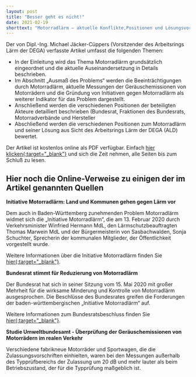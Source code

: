 ```yaml
---
layout: post
title: "Besser geht es nicht!"
date: 2021-02-19
shorttext: "Motorradlärm – aktuelle Konflikte,Positionen und Lösungsvorschläge - unter diesem Titel hat die Deutsche Gesellschaft für Akustik e.V. (DEGA) in ihrer aktuellen Ausgabe des Akustik Journals (Nr. 01/21 vom Februar 2021) die bisher beste (mir bekannte) zusammenfassende Aufarbeitung des Themas Motorradlärm veröffentlicht. Es handelt sich hier zwar um einen recht langen Artikel, aber jeder Zeile davon ist absolut lesenswert. Wer beim Thema Motorradlärm mitreden will, muss diese Veröffentlichung gelesen haben."
---
```

Der von Dipl.-Ing. Michael Jäcker-Cüppers (Vorsitzender des Arbeitsrings Lärm der DEGA) verfasste Artikel umfasst die folgenden Themen:
* In der Einleitung wird das Thema Motorradlärm grundsätzlich eingeordnet und die aktuelle Auseinandersetzung in Details beschrieben.
* Im Abschnitt „Ausmaß des Problems“ werden die Beeinträchtigungen durch Motorradlärm, aktuelle Messungen der Geräuschemissionen von Motorrädern und die Gründung von Initiativen gegen Motorradlärm als weiterer Indikator für das Problem dargestellt.
* Anschließend werden die verschiedenen Positionen der beteiligten Akteure detailliert beschrieben (Bundesrat, Fraktionen des Bundesrats, Motorradverbände und Hersteller
* Abschließend werden die verschiedenen Positionen zum Motorradlärm und seiner Lösung aus Sicht des Arbeitsrings Lärm der DEGA (ALD) bewertet.

Der Artikel ist kostenlos online als PDF verfügbar. Einfach <span style="text-decoration: underline;">[hier klicken](https://www.dega-akustik.de/fileadmin/dega-akustik.de/publikationen/akustik-journal/21-01/akustik_journal_2021_01_online_artikel2.pdf){:target="_blank"}</span> und sich die Zeit nehmen, alle Seiten bis zum Schluß zu lesen.

## Hier noch die Online-Verweise zu einigen der im Artikel genannten Quellen

**Initiative Motorradlärm: Land und Kommunen gehen gegen Lärm vor**

Dem auch in Baden-Württemberg zunehmenden Problem Motorradlärm widmet sich die „Initiative Motorradlärm“, die am 13. Februar 2020 durch Verkehrsminister Winfried Hermann MdL, den Lärmschutzbeauftragten Thomas Marwein MdL und der Bürgermeisterin von Sasbachwalden, Sonja Schuchter, Sprecherin der kommunalen Mitglieder, der Öffentlichkeit vorgestellt wurde.

Weitere Informationen über die Initiative Motorradlärm finden Sie <span style="text-decoration: underline;">[hier](https://vm.baden-wuerttemberg.de/de/mensch-umwelt/laermschutz/initiative-motorradlaerm/){:target="_blank"}</span>.

 
**Bundesrat stimmt für Reduzierung von Motorradlärm**

Der Bundesrat hat sich in seiner Sitzung vom 15. Mai 2020 mit großer Mehrheit für die wirksame Minderung und Kontrolle von Motorradlärm ausgesprochen. Die Beschlüsse des Bundesrates greifen die Forderungen der baden-württembergischen „Initiative Motorradlärm“ auf.

Weitere Informationen zum Bundesratsbeschluss finden Sie <span style="text-decoration: underline;">[hier](https://vm.baden-wuerttemberg.de/de/service/presse/pressemitteilung/pid/bundesrat-stimmt-fuer-reduzierung-von-motorradlaerm/){:target="_blank"}</span>.

**Studie Umweltbundesamt - Überprüfung der Geräuschemissionen von Motorrädern im realen Verkehr**

Verschiedene fabrikneue Motorräder und Sportwagen, die die Zulassungsvorschriften einhielten, waren bei den Messungen außerhalb des Typprüfbereichs der Zulassung um 20 dB und mehr lauter als beim Betriebszustand, der für die Typprüfung maßgeblich ist.